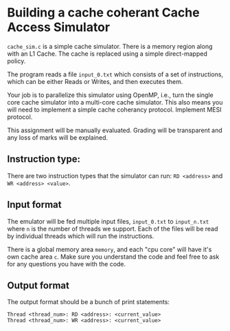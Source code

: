 # Building a cache coherant Cache Access Simulator 
`cache_sim.c` is a simple cache simulator. There is a memory region along with an L1 Cache. The cache is replaced using a simple direct-mapped policy.

The program reads a file `input_0.txt` which consists of a set of instructions, which can be either Reads or Writes, and then executes them. 

Your job is to parallelize this simulator using OpenMP, i.e., turn the single core cache simulator into a multi-core cache simulator. This also means you will need to implement a simple cache coherancy protocol. Implement MESI protocol.

This assignment will be manually evaluated. Grading will be transparent and any loss of marks will be explained.

## Instruction type:
There are two instruction types that the simulator can run:
`RD <address>` and `WR <address> <value>`.

## Input format
The emulator will be fed multiple input files, `input_0.txt` to `input_n.txt` where `n` is the number of threads we support. Each of the files will be read by individual threads which will run the instructions. 

There is a global memory area `memory`, and each "cpu core" will have it's own cache area `c`. Make sure you understand the code and feel free to ask for any questions you have with the code.

## Output format
The output format should be a bunch of print statements:
```
Thread <thread_num>: RD <address>: <current_value>
Thread <thread_num>: WR <address>: <current_value>

```
